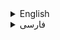 <!-- Add this at the top of your README file -->



<details id="english">
  <summary>English</summary>

  <lang dir="ltr">


# Arduino-PyQt Interface

This project combines an Arduino simulation and a PyQt graphical user interface to interact with the simulated Arduino device. Below, you'll find comprehensive explanations for both the Arduino and PyQt components.

## Arduino Code

The Arduino code (`projects.ino`) generates and transmits simulated data to mimic the behavior of a real Arduino device. Here is a detailed explanation of the Arduino code:

### Arduino Code Logic

- **Semaphore:** The Arduino code utilizes a semaphore (`xSerialSemaphore`) to synchronize access to Serial communication.

- **TaskSerialSend Function:**
  - Generates a random 3-digit variable value (`variableData`).
  - Generates a random 3-bit low value (`lowBits`).
  - Constructs a data string in the format: `AABBCCIDXXX\n`.
  - Sends the data through the Serial port using a mutex to avoid conflicts.

### Setup Function

- Initializes Serial communication.
- Creates a semaphore (`xSerialSemaphore`).
- Creates a FreeRTOS task (`taskSerialSend`) to handle the continuous generation and transmission of data.

### Loop Function

- The `loop` function remains empty as most of the logic is implemented in FreeRTOS tasks.

## PyQt Graphical User Interface

The PyQt code (`gui.py`) serves as the graphical user interface (GUI) for interacting with the simulated Arduino device. Below is a comprehensive overview of the PyQt code:

### Styling

- **Dark Mode Palette:** The application adopts an aesthetically pleasing dark mode palette for a modern and visually appealing user interface.
- **Font:** The chosen font is "Segoe UI" with a size of 14, contributing to a clean and contemporary design.

### User Interface Elements

- **Data Display Section:** QLabel and QTextEdit elements are intelligently arranged to provide a user-friendly display for received data. The QTextEdit widget is set to read-only mode to prevent user input.
- **Control Buttons:** Two buttons, "Refresh Serial Ports" and "Connect," offer seamless interaction for the user.

### Functionality

- **Refresh Serial Ports:** Upon clicking the "Refresh Serial Ports" button, the application queries and displays the available serial ports using the `serial.tools.list_ports` module.
- **Connect to Arduino:** Clicking the "Connect" button establishes a connection to the specified Arduino port and initiates the `SerialThread` for continuous data reception.

### SerialThread Class

- **Threaded Operation:** Utilizes PyQt's QThread to perform tasks concurrently with the main application thread.
- **Data Reception:** Monitors the serial port for incoming data and emits a pyqtSignal (`data_received`) when data is received.
- **Stop Thread:** Implements a method (`stop_thread`) to gracefully stop the thread.

## Running the Application

To execute the application, follow the instructions provided in the "Usage" section of this README.

## Schematic Diagram

![Schematic Diagram](/Shematic.png)

## Project Demonstration Video
[![Watch the video](https://github.com/saeed-94/FreeRTOS_USART/assets/62347559/b0f5943f-8641-4df6-a0c1-0fe54061ab87)



## Acknowledgments

Heartfelt thanks to all contributors who have played a role in improving and enhancing this project.


...
  </lang>
</details>

<details id="فارسی">
  <summary>فارسی</summary>



<lang dir="rtl">
# رابط Arduino-PyQt

این پروژه یک شبیه‌سازی Arduino و یک رابط کاربری گرافیکی PyQt را ترکیب می‌کند تا با دستگاه Arduino شبیه‌سازی شده تعامل داشته باشد. در زیر، توضیحات جامعی برای هر دو بخش Arduino و PyQt آورده شده است.

## کد Arduino

کد Arduino (`projects.ino`) داده‌های شبیه‌سازی شده را ایجاد و ارسال می‌کند تا رفتار یک دستگاه واقعی Arduino را تقلید کند. در ادامه توضیح دقیقی از کد Arduino آورده شده است:

### منطق کد Arduino

- **سمافور:** کد Arduino از یک سمافور (`xSerialSemaphore`) برای همگام‌سازی دسترسی به ارتباط Serial استفاده می‌کند.

- **تابع TaskSerialSend:**
  - یک مقدار تصادفی 3 رقمی برای متغیر ایجاد می‌کند (`variableData`).
  - یک مقدار تصادفی 3 بیتی برای مقدار پایین ایجاد می‌کند (`lowBits`).
  - یک رشته داده به فرمت `AABBCCIDXXX\n` ایجاد می‌کند.
  - داده را از طریق پورت Serial ارسال می‌کند با استفاده از یک mutex برای جلوگیری از تداخل‌ها.

### تابع Setup

- ارتباط Serial را مقداردهی اولیه می‌کند.
- یک سمافور ایجاد می‌کند (`xSerialSemaphore`).
- یک وظیفه FreeRTOS (`taskSerialSend`) برای مدیریت تولید و انتقال مداوم داده ایجاد می‌کند.

### تابع Loop

- تابع `loop` خالی می‌ماند زیرا بیشتر منطق در وظایف FreeRTOS اجرا شده است.

## رابط گرافیکی PyQt

کد PyQt (`gui.py`) به عنوان رابط کاربری گرافیکی (GUI) برای تعامل با دستگاه Arduino شبیه‌سازی شده عمل می‌کند. در زیر، یک مرور جامع از کد PyQt آورده شده است:

### استایل

- **پالت حالت تاریک:** برنامه از یک پالت حالت تاریک زیبا برای یک رابط کاربری نوین و جذاب استفاده می‌کند.
- **فونت:** فونت انتخابی "Segoe UI" با اندازه 14 است که به طراحی تمیز و معاصر کمک می‌کند.

### عناصر رابط کاربری

- **بخش نمایش داده‌ها:** عناصر QLabel و QTextEdit به طریق هوشمندانه برای ارائه یک نمایش کاربر پسند از داده‌های دریافتی استفاده شده‌اند. ویجت QTextEdit به حالت فقط خواندن تنظیم شده است تا ورودی کاربر را جلوگیری کند.
- **دکمه‌های کنترل:** دو دکمه "Refresh Serial Ports" و "Connect" امکان تعامل بی‌دردسر با کاربر را فراهم می‌ک

نند.

### عملکرد

- **Refresh Serial Ports:** با کلیک بر روی دکمه "Refresh Serial Ports"، برنامه پورت‌های سریال موجود را با استفاده از ماژول `serial.tools.list_ports` استعلام کرده و نمایش می‌دهد.
- **Connect to Arduino:** با کلیک بر روی دکمه "Connect" ارتباط با پورت Arduino مشخص شده برقرار می‌شود و `SerialThread` برای دریافت مداوم داده شروع می‌شود.

### کلاس SerialThread

- **عملیات همروند:** از QThread PyQt برای انجام وظایف همزمان با نخ اصلی برنامه استفاده می‌کند.
- **دریافت داده:** پورت سریال را برای داده‌های ورودی نظارت می‌کند و زمانی که داده دریافت می‌شود، pyqtSignal (`data_received`) را ارسال می‌کند.
- **Stop Thread:** یک متد (`stop_thread`) را پیاده‌سازی کرده است تا نخ را به آرامی متوقف کند.

## اجرای برنامه

برای اجرای برنامه، دستورات موجود در بخش "استفاده" این README را دنبال کنید.

## نمایه شماتیک

![نمایه شماتیک](/Shematic.png)


## ویدئوی نمایش پروژه

[![نمایش ویدیو](https://github.com/saeed-94/FreeRTOS_USART/assets/62347559/b0f5943f-8641-4df6-a0c1-0fe54061ab87)


